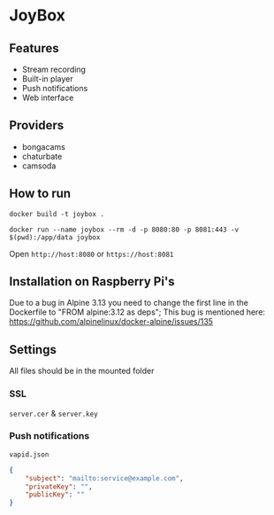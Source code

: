 # JoyBox
## Features
+ Stream recording
+ Built-in player
+ Push notifications
+ Web interface
## Providers
+ bongacams
+ chaturbate
+ camsoda
## How to run
`docker build -t joybox .`

`docker run --name joybox --rm -d -p 8080:80 -p 8081:443 -v $(pwd):/app/data joybox`

Open `http://host:8080` or `https://host:8081`

## Installation on Raspberry Pi's
Due to a bug in Alpine 3.13 you need to change the first line in the Dockerfile to "FROM alpine:3.12 as deps";
This bug is mentioned here: https://github.com/alpinelinux/docker-alpine/issues/135

## Settings
All files should be in the mounted folder
### SSL

`server.cer` & `server.key`

### Push notifications

`vapid.json`
```json
{
    "subject": "mailto:service@example.com",
    "privateKey": "",
    "publicKey": ""
}
```
